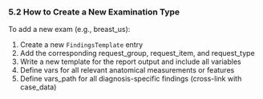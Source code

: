 ### 5.2 How to Create a New Examination Type  

To add a new exam (e.g., breast_us):
1. Create a new `FindingsTemplate` entry
2. Add the corresponding request_group, request_item, and request_type
3. Write a new template for the report output and include all variables 
4. Define vars for all relevant anatomical measurements or features
5. Define vars_path for all diagnosis-specific findings (cross-link with case_data)